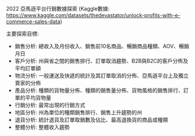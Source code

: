2022 亞馬遜平台行銷數據探索 (Kaggle數據: https://www.kaggle.com/datasets/thedevastator/unlock-profits-with-e-commerce-sales-data)

主要探索目標:
- 銷售分析: 總收入及月份收入、銷售前10名商品、暢銷商品種類、AOV、暢銷月日
- 客戶分析: 州與省之間的銷售排行、訂單取消趨勢、B2B與B2C的客戶分佈及平均訂單額
- 物流分析: 一般運送及快遞的統計及其訂單取消的分佈、亞馬遜平台上及獨立賣家的分佈
- 產品分析: 種類的貨物量分佈、種類的銷售量分佈、貨物風格的銷售排行、訂單的平均貨物量
- 行銷分析: 最常出現的行銷方式
- 地區分析: 州為單位的種類銷售排行、銷售上升趨勢的州
- 退貨分析: 統計退貨及訂單取銷數及佔比、最高退換貨的商品或種類
- 整體分析: 整體收入趨勢
